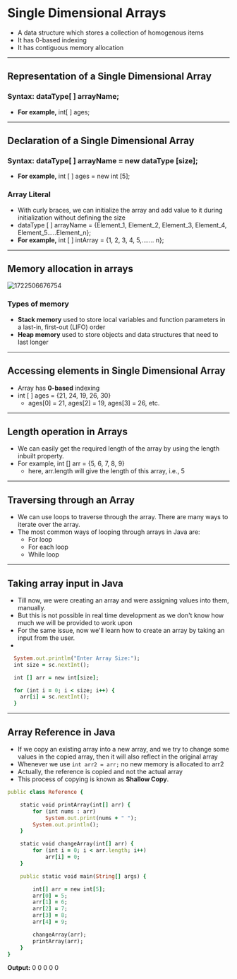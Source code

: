 # Single Dimensional Arrays
- A data structure which stores a collection of homogenous items
- It has 0-based indexing
- It has contiguous memory allocation

---

## Representation of a Single Dimensional Array

### Syntax: dataType[ ] arrayName;
- **For example,** int[ ] ages;

---

## Declaration of a Single Dimensional Array

### Syntax: dataType[ ] arrayName = new dataType [size];
- **For example,** int [ ] ages = new int [5];

### Array Literal
- With curly braces, we can initialize the array and add value to it during initialization without defining the size
- dataType [ ] arrayName = {Element_1, Element_2, Element_3, Element_4, Element_5.....Element_n};
- **For example,** int [ ] intArray = {1, 2, 3, 4, 5,....... n};

---

## Memory allocation in arrays
![1722506676754](https://github.com/user-attachments/assets/02e779b0-82cc-4fb2-8d9c-3ccf55ff3ba2)

### Types of memory
- **Stack memory** used to store local variables and function parameters in a last-in, first-out (LIFO) order
- **Heap memory** used to store objects and data structures that need to last longer

---

## Accessing elements in Single Dimensional Array
- Array has **0-based** indexing
- int [ ] ages = {21, 24, 19, 26, 30}
  - ages[0] = 21, ages[2] = 19, ages[3] = 26, etc.

---

## Length operation in Arrays
- We can easily get the required length of the array by using the length inbuilt property.
- For example, int [] arr = {5, 6, 7, 8, 9}
  - here, arr.length will give the length of this array, i.e., 5

---

## Traversing through an Array
- We can use loops to traverse through the array. There are many ways to iterate over the array.
- The most common ways of looping through arrays in Java are:
  - For loop
  - For each loop
  - While loop

---

## Taking array input in Java

- Till now, we were creating an array and were assigning values into them, manually.
- But this is not possible in real time development as we don't know how much we will be provided to work upon
- For the same issue, now we'll learn how to create an array by taking an input from the user.
- 
```ruby
  System.out.printlm("Enter Array Size:");
  int size = sc.nextInt();

  int [] arr = new int[size];

  for (int i = 0; i < size; i++) {
    arr[i] = sc.nextInt();
  }
```

---

## Array Reference in Java

- If we copy an existing array into a new array, and we try to change some values in the copied array, then it will also reflect in the original array
- Whenever we use ```int arr2 = arr;``` no new memory is allocated to arr2
- Actually, the reference is copied and not the actual array
- This process of copying is known as **Shallow Copy**.

```ruby
public class Reference {

    static void printArray(int[] arr) {
        for (int nums : arr)
            System.out.print(nums + " ");
        System.out.println();
    }

    static void changeArray(int[] arr) {
        for (int i = 0; i < arr.length; i++)
            arr[i] = 0;
    }

    public static void main(String[] args) {

        int[] arr = new int[5];
        arr[0] = 5;
        arr[1] = 6;
        arr[2] = 7;
        arr[3] = 8;
        arr[4] = 9;

        changeArray(arr);
        printArray(arr);
    }
}
```
**Output:** 0 0 0 0 0